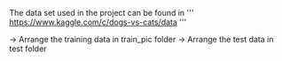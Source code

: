 The data set used in the project can be found in
'''
https://www.kaggle.com/c/dogs-vs-cats/data
'''

-> Arrange the training data in train_pic folder
-> Arrange the test data in test folder
